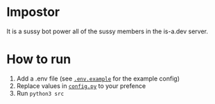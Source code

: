 # Impostor
It is a sussy bot power all of the sussy members in the is-a.dev server.

# How to run
1. Add a .env file (see [`.env.example`](./src/.env.example) for the example config)
2. Replace values in [`config.py`](.src/config.py) to your prefence
3. Run `python3 src`


